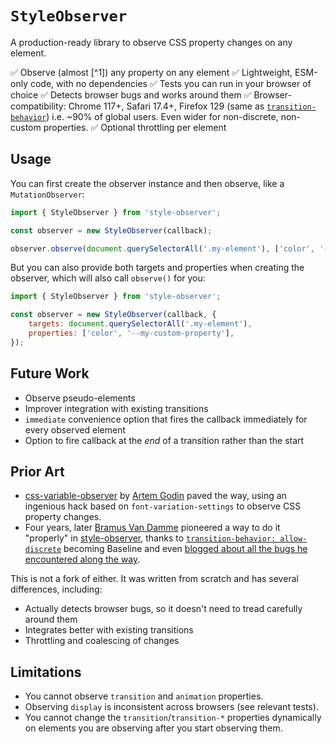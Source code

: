 # `StyleObserver`

A production-ready library to observe CSS property changes on any element.

✅ Observe (almost [^1]) any property on any element
✅ Lightweight, ESM-only code, with no dependencies
✅ Tests you can run in your browser of choice
✅ Detects browser bugs and works around them
✅ Browser-compatibility: Chrome 117+, Safari 17.4+, Firefox 129 (same as [`transition-behavior`](https://caniuse.com/mdn-css_properties_transition-behavior)) i.e. ~90% of global users. Even wider for non-discrete, non-custom properties.
✅ Optional throttling per element

## Usage

You can first create the observer instance and then observe, like a `MutationObserver`:

```js
import { StyleObserver } from 'style-observer';

const observer = new StyleObserver(callback);

observer.observe(document.querySelectorAll('.my-element'), ['color', '--my-custom-property']);
```

But you can also provide both targets and properties when creating the observer,
which will also call `observe()` for you:

```js
import { StyleObserver } from 'style-observer';

const observer = new StyleObserver(callback, {
	targets: document.querySelectorAll('.my-element'),
	properties: ['color', '--my-custom-property'],
});
```

## Future Work

- Observe pseudo-elements
- Improver integration with existing transitions
- `immediate` convenience option that fires the callback immediately for every observed element
- Option to fire callback at the *end* of a transition rather than the start

## Prior Art

- [css-variable-observer](https://github.com/fluorumlabs/css-variable-observer) by [Artem Godin](https://github.com/fluorumlabs) paved the way,
using an ingenious hack based on `font-variation-settings` to observe CSS property changes.
- Four years, later [Bramus Van Damme](https://github.com/bramus) pioneered a way to do it "properly" in [style-observer](https://github.com/bramus/style-observer),
thanks to [`transition-behavior: allow-discrete`](https://caniuse.com/mdn-css_properties_transition-behavior) becoming Baseline and even [blogged about all the bugs he encountered along the way](https://www.bram.us/2024/08/31/introducing-bramus-style-observer-a-mutationobserver-for-css/).

This is not a fork of either. It was written from scratch and has several differences, including:
- Actually detects browser bugs, so it doesn't need to tread carefully around them
- Integrates better with existing transitions
- Throttling and coalescing of changes


## Limitations

- You cannot observe `transition` and `animation` properties.
- Observing `display` is inconsistent across browsers (see relevant tests).
- You cannot change the `transition`/`transition-*` properties dynamically on elements you are observing after you start observing them.


